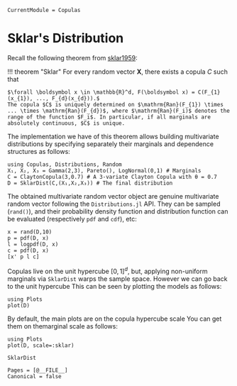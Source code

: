 ```@meta
CurrentModule = Copulas
```

# Sklar's Distribution

Recall the following theorem from [sklar1959](@cite):

!!! theorem "Sklar"
    For every random vector $\boldsymbol X$, there exists a copula $C$ such that

    $\forall \boldsymbol x \in \mathbb{R}^d, F(\boldsymbol x) = C(F_{1}(x_{1}), ..., F_{d}(x_{d})).$
    The copula $C$ is uniquely determined on $\mathrm{Ran}(F_{1}) \times ... \times \mathrm{Ran}(F_{d})$, where $\mathrm{Ran}(F_i)$ denotes the range of the function $F_i$. In particular, if all marginals are absolutely continuous, $C$ is unique.


The implementation we have of this theorem allows building multivariate distributions by specifying separately their marginals and dependence structures as follows:


```@example 2
using Copulas, Distributions, Random
X₁, X₂, X₃ = Gamma(2,3), Pareto(), LogNormal(0,1) # Marginals
C = ClaytonCopula(3,0.7) # A 3-variate Clayton Copula with θ = 0.7
D = SklarDist(C,(X₁,X₂,X₃)) # The final distribution
```

The obtained multivariate random vector object are genuine multivariate random vector following the `Distributions.jl` API. They can be sampled (`rand()`), and their probability density function and distribution function can be evaluated (respectively `pdf` and `cdf`), etc:

```@example 2
x = rand(D,10)
p = pdf(D, x)
l = logpdf(D, x)
c = pdf(D, x)
[x' p l c]
```


Copulas live on the unit hypercube $[0,1]^d$, but, applying non-uniform marginals via `SklarDist` warps the sample space. However we can go back to the unit hypercube  This can be seen by plotting the models as follows: 

```@example 2
using Plots
plot(D)
```
By default, the main plots are on the copula hypercube scale You can get them on themarginal scale as follows: 

```@example 2
using Plots
plot(D, scale=:sklar)
```

```@docs; canonical=false
SklarDist
```

```@bibliography
Pages = [@__FILE__]
Canonical = false
```